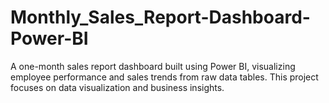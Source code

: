 # Monthly_Sales_Report-Dashboard-Power-BI
 A one-month sales report dashboard built using Power BI, visualizing employee performance and sales trends from raw data tables. This project focuses on data visualization and business insights.
